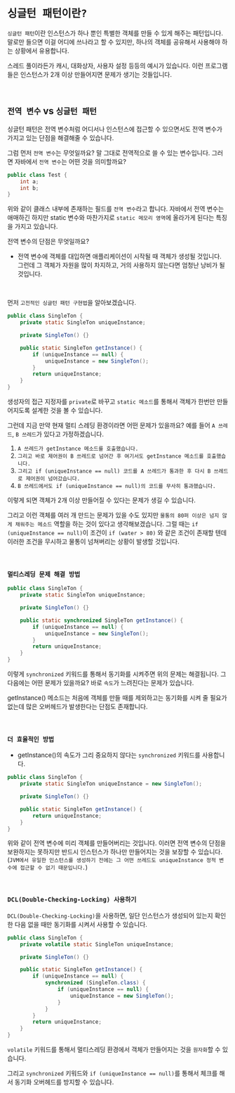 # `싱글턴 패턴이란?`

`싱글턴 패턴`이란 인스턴스가 하나 뿐인 특별한 객체를 만들 수 있게 해주는 패턴입니다. 말로만 들으면 이걸 어디에 쓰나라고 할 수 있지만, 하나의 객체를 공유해서 사용해야 하는 상황에서 유용합니다. 

스레드 풀이라든가 캐시, 대화상자, 사용자 설정 등등의 예시가 있습니다. 이런 프로그램들은 인스턴스가 2개 이상 만들어지면 문제가 생기는 것들입니다. 

<br>

## `전역 변수` vs `싱글턴 패턴`

싱글턴 패턴은 전역 변수처럼 어디서나 인스턴스에 접근할 수 있으면서도 전역 변수가 가지고 있는 단점을 해결해줄 수 있습니다. 

그럼 먼저 `전역 변수`는 무엇일까요? 말 그대로 전역적으로 쓸 수 있는 변수입니다. 그러면 자바에서 `전역 변수`는 어떤 것을 의미할까요?

```java
public class Test {
    int a;
    int b;
}
```

위와 같이 클래스 내부에 존재하는 필드를 `전역 변수`라고 합니다. 자바에서 전역 변수는 애매하긴 하지만 static 변수와 마찬가지로 `static 메모리 영역`에 올라가게 된다는 특징을 가지고 있습니다. 

전역 변수의 단점은 무엇일까요? 

- 전역 변수에 객체를 대입하면 애플리케이션이 시작될 때 객체가 생성될 것입니다. 그런데 그 객체가 자원을 많이 차지하고, 거의 사용하지 않는다면 엄청난 낭비가 될 것입니다. 

<br>

먼저 `고전적인 싱글턴 패턴 구현법`을 알아보겠습니다. 

```java
public class SingleTon {
    private static SingleTon uniqueInstance;

    private SingleTon() {}

    public static SingleTon getInstance() {
        if (uniqueInstance == null) {
            uniqueInstance = new SingleTon();
        }
        return uniqueInstance;
    }
}
```

생성자의 접근 지정자를 `private`로 바꾸고 `static 메소드`를 통해서 객체가 한번만 만들어지도록 설계한 것을 볼 수 있습니다. 

그런데 지금 만약 현재 멀티 스레딩 환경이라면 어떤 문제가 있을까요? 예를 들어 `A 쓰레드`, `B 쓰레드`가 있다고 가정하겠습니다. 

1. `A 쓰레드가 getInstance 메소드를 호출했습니다.`
2. `그리고 바로 제어권이 B 쓰레드로 넘어간 후 여기서도 getInstance 메소드를 호출했습니다.`
3. `그리고 if (uniqueInstance == null) 코드를 A 쓰레드가 통과한 후 다시 B 쓰레드로 제어권이 넘어갔습니다.`
4. `B 쓰레드에서도 if (uniqueInstance == null)의 코드를 무사히 통과했습니다.`

이렇게 되면 객체가 2개 이상 만들어질 수 있다는 문제가 생길 수 있습니다. 

그리고 이런 객체를 여러 개 만드는 문제가 있을 수도 있지만 `물통의 80퍼 이상은 넘지 않게 채워주는 메소드` 역할을 하는 것이 있다고 생각해보겠습니다. 
그럴 때는 `if (uniqueInstance == null)`이 조건이 `if (water > 80)` 와 같은 조건이 존재할 텐데 이러한 조건을 무시하고 물통이 넘쳐버리는 상황이 발생할 것입니다.

<br>

### `멀티스레딩 문제 해결 방법`

```java
public class SingleTon {
    private static SingleTon uniqueInstance;

    private SingleTon() {}

    public static synchronized SingleTon getInstance() {
        if (uniqueInstance == null) {
            uniqueInstance = new SingleTon();
        }
        return uniqueInstance;
    }
}
```

이렇게 `synchronized` 키워드를 통해서 동기화를 시켜주면 위의 문제는 해결됩니다. 그 다음에는 어떤 문제가 있을까요? 바로 `속도`가 느려진다는 문제가 있습니다. 

getInstance() 메소드는 처음에 객체를 만들 때를 제외하고는 동기화를 시켜 줄 필요가 없는데 많은 오버헤드가 발생한다는 단점도 존재합니다. 

<br>

### `더 효율적인 방법`

- getInstance()의 속도가 그리 중요하지 않다는 `synchronized` 키워드를 사용합니다. 

```java
public class SingleTon {
    private static SingleTon uniqueInstance = new SingleTon();

    private SingleTon() {}

    public static SingleTon getInstance() {
        return uniqueInstance;
    }
}
```

위와 같이 전역 변수에 미리 객체를 만들어버리는 것입니다. 이러면 전역 변수의 단점을 보완하지는 못하지만 반드시 인스턴스가 하나만 만들어지는 것을 보장할 수 있습니다.
(`JVM에서 유일한 인스턴스를 생성하기 전에는 그 어떤 쓰레드도 uniqueInstance 정적 변수에 접근할 수 없기 때문입니다.`)

<br>

### `DCL(Double-Checking-Locking) 사용하기`

`DCL(Double-Checking-Locking)`을 사용하면, 일단 인스턴스가 생성되어 있는지 확인한 다음 없을 때만 동기화를 시켜서 사용할 수 있습니다. 

```java
public class SingleTon {
    private volatile static SingleTon uniqueInstance;

    private SingleTon() {}

    public static SingleTon getInstance() {
        if (uniqueInstance == null) {
            synchronized (SingleTon.class) {
                if (uniqueInstance == null) {
                    uniqueInstance = new SingleTon();
                }
            }
        }
        return uniqueInstance;
    }
}
```

`volatile` 키워드를 통해서 멀티스레딩 환경에서 객체가 만들어지는 것을 `원자화`할 수 있습니다.

그리고 `synchronized` 키워드와 `if (uniqueInstance == null)`를 통해서 체크를 해서 동기화 오버헤드를 방지할 수 있습니다.

